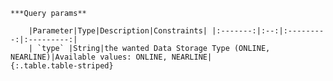     ***Query params**

        |Parameter|Type|Description|Constraints| |:-------:|:--:|:---------:|:---------:|
        | `type` |String|the wanted Data Storage Type (ONLINE, NEARLINE)|Available values: ONLINE, NEARLINE|
    {:.table.table-striped}
